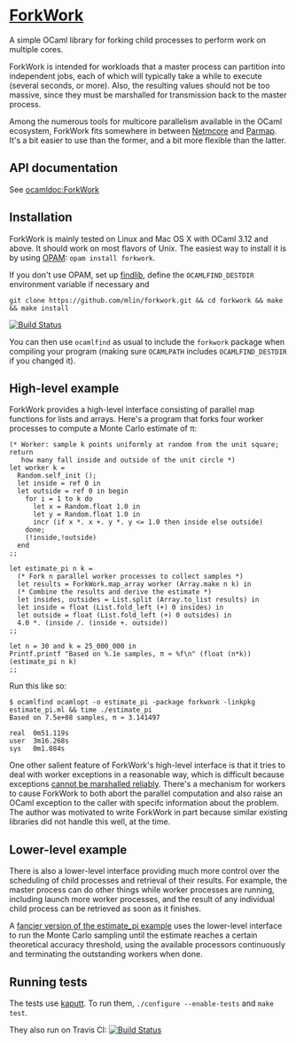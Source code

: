 # [ForkWork](https://github.com/mlin/forkwork)

A simple OCaml library for forking child processes to perform work on multiple cores.

ForkWork is intended for workloads that a master process can partition into independent jobs, each of which will typically take a while to execute (several seconds, or more). Also, the resulting values should not be too massive, since they must be marshalled for transmission back to the master process.

Among the numerous tools for multicore parallelism available in the OCaml ecosystem, ForkWork fits somewhere in between [Netmcore](http://projects.camlcity.org/projects/dl/ocamlnet-3.6.1/doc/html-main/Netmcore.html) and [Parmap](http://www.dicosmo.org/code/parmap/). It's a bit easier to use than the former, and a bit more flexible than the latter.

## API documentation

See [ocamldoc:ForkWork](http://mlin.github.com/forkwork/ForkWork.html)

## Installation

ForkWork is mainly tested on Linux and Mac OS X with OCaml 3.12 and above. It should work on most flavors of Unix. The easiest way to install it is by using [OPAM](http://opam.ocamlpro.com):
`opam install forkwork`.

If you don't use OPAM, set up [findlib](http://projects.camlcity.org/projects/findlib.html),
define the `OCAMLFIND_DESTDIR` environment variable if necessary and

```git clone https://github.com/mlin/forkwork.git && cd forkwork && make && make install```

[![Build Status](https://travis-ci.org/mlin/forkwork.png)](https://travis-ci.org/mlin/forkwork)

You can then use `ocamlfind` as usual to include the `forkwork` package when
compiling your program (making sure `OCAMLPATH` includes `OCAMLFIND_DESTDIR` if
you changed it).

## High-level example

ForkWork provides a high-level interface consisting of parallel map functions for lists and arrays. Here's a program that forks four worker processes to compute a Monte Carlo estimate of π:

```
(* Worker: sample k points uniformly at random from the unit square; return
   how many fall inside and outside of the unit circle *)
let worker k =
  Random.self_init ();
  let inside = ref 0 in
  let outside = ref 0 in begin
    for i = 1 to k do
      let x = Random.float 1.0 in
      let y = Random.float 1.0 in
      incr (if x *. x +. y *. y <= 1.0 then inside else outside)
    done;
    (!inside,!outside)
  end
;;

let estimate_pi n k =
  (* Fork n parallel worker processes to collect samples *)
  let results = ForkWork.map_array worker (Array.make n k) in
  (* Combine the results and derive the estimate *)
  let insides, outsides = List.split (Array.to_list results) in
  let inside = float (List.fold_left (+) 0 insides) in
  let outside = float (List.fold_left (+) 0 outsides) in
  4.0 *. (inside /. (inside +. outside))
;;

let n = 30 and k = 25_000_000 in
Printf.printf "Based on %.1e samples, π ≈ %f\n" (float (n*k)) (estimate_pi n k)
;;
```

Run this like so:

```
$ ocamlfind ocamlopt -o estimate_pi -package forkwork -linkpkg estimate_pi.ml && time ./estimate_pi
Based on 7.5e+08 samples, π ≈ 3.141497

real  0m51.119s
user  3m16.268s
sys   0m1.084s
```

One other salient feature of ForkWork's high-level interface is that it tries to deal with worker exceptions in a reasonable way, which is difficult because exceptions [cannot be marshalled reliably](http://caml.inria.fr/mantis/view.php?id=1961). There's a mechanism for workers to cause ForkWork to both abort the parallel computation and also raise an OCaml exception to the caller with specifc information about the problem. The author was motivated to write ForkWork in part because similar existing libraries did not handle this well, at the time.

## Lower-level example

There is also a lower-level interface providing much more control over the scheduling of child processes and retrieval of their results. For example, the master process can do other things while worker processes are running, including launch more worker processes, and the result of any individual child process can be retrieved as soon as it finishes.

A [fancier version of the estimate_pi example](https://github.com/mlin/forkwork/blob/master/examples/estimate_pi_interval.ml) uses the lower-level interface to run the Monte Carlo sampling until the estimate reaches a certain theoretical accuracy threshold, using the available processors continuously and terminating the outstanding workers when done.

## Running tests

The tests use [kaputt](http://kaputt.x9c.fr). To run them, `./configure --enable-tests` and `make test`.

They also run on Travis CI: [![Build Status](https://travis-ci.org/mlin/forkwork.png)](https://travis-ci.org/mlin/forkwork)